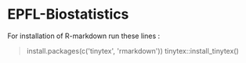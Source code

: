 # EPFL-Biostatistics

For installation of R-markdown run these lines :
>install.packages(c('tinytex', 'rmarkdown'))
>tinytex::install_tinytex()
